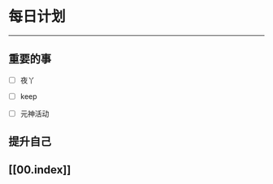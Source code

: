 
# 每日计划
---
## 重要的事

- [ ]    夜丫
- [ ]   keep
- [ ]  元神活动



## 提升自己

  



## [[00.index]]










